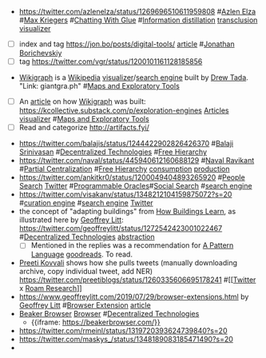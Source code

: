 - https://twitter.com/azlenelza/status/1269696510611959808 #[Azlen Elza](<Azlen Elza.md>) #[Max Kriegers](<Max Kriegers.md>) #[Chatting With Glue](<Chatting With Glue.md>) #[Information distillation](<Information distillation.md>) [transclusion](<transclusion.md>) [visualizer](<visualizer.md>) 
- [ ] index and tag https://jon.bo/posts/digital-tools/ [article](<article.md>) #[Jonathan Borichevskiy](<Jonathan Borichevskiy.md>)
- [ ] tag https://twitter.com/vgr/status/1200101161128185856
- [Wikigraph](<Wikigraph.md>) is a [Wikipedia](<Wikipedia.md>) [visualizer](<visualizer.md>)/[search engine](<search engine.md>) built by [Drew Tada](<Drew Tada.md>). "Link: giantgra.ph" #[Maps and Exploratory Tools](<Maps and Exploratory Tools.md>)
- [ ] An [article](<article.md>) on how [Wikigraph](<Wikigraph.md>) was built: https://kcollective.substack.com/p/exploration-engines [Articles](<Articles.md>) [visualizer](<visualizer.md>) #[Maps and Exploratory Tools](<Maps and Exploratory Tools.md>)
- [ ] Read and categorize http://artifacts.fyi/
- https://twitter.com/balajis/status/1244422902826426370 #[Balaji Srinivasan](<Balaji Srinivasan.md>) #[Decentralized Technologies](<Decentralized Technologies.md>) #[Free Hierarchy](<Free Hierarchy.md>)
- https://twitter.com/naval/status/445940612160688129 #[Naval Ravikant](<Naval Ravikant.md>) #[Partial Centralization](<Partial Centralization.md>) #[Free Hierarchy](<Free Hierarchy.md>) [consumption](<consumption.md>) [production](<production.md>)
- https://twitter.com/ankitkr0/status/1200049404893265920 #[People Search](<People Search.md>) [Twitter](<Twitter.md>) #[Programmable Oracles](<Programmable Oracles.md>)#[Social Search](<Social Search.md>) #[search engine](<search engine.md>)
- https://twitter.com/visakanv/status/1348212104159875072?s=20 #[curation engine](<curation engine.md>) #[search engine](<search engine.md>) [Twitter](<Twitter.md>)
- the concept of "adapting buildings" from [How Buildings Learn](<How Buildings Learn.md>), as illustrated here by [Geoffrey Litt](<Geoffrey Litt.md>): https://twitter.com/geoffreylitt/status/1272542423001022467 #[Decentralized Technologies](<Decentralized Technologies.md>) [abstraction](<abstraction.md>)
    - [ ] Mentioned in the replies was a recommendation for [A Pattern Language](<A Pattern Language.md>) [goodreads](https://www.goodreads.com/book/show/79766.A_Pattern_Language).  To read.
- [Preeti Kovvali](<Preeti Kovvali.md>) shows how she pulls tweets (manually downloading archive, copy individual tweet, add NER) https://twitter.com/preetiblogs/status/1260335606695178241 #[[[Twitter](<[[Twitter.md>) x [Roam Research](<Roam Research.md>)]] 
- https://www.geoffreylitt.com/2019/07/29/browser-extensions.html by [Geoffrey Litt](<Geoffrey Litt.md>) #[Browser Extension](<Browser Extension.md>) [article](<article.md>)
- [Beaker Browser](<Beaker Browser.md>) [Browser](<Browser.md>) #[Decentralized Technologies](<Decentralized Technologies.md>)
    - {{iframe: https://beakerbrowser.com/}}
- https://twitter.com/rmeinl/status/1319720393624739840?s=20
- https://twitter.com/maskys_/status/1348189083185471490?s=20
- 
